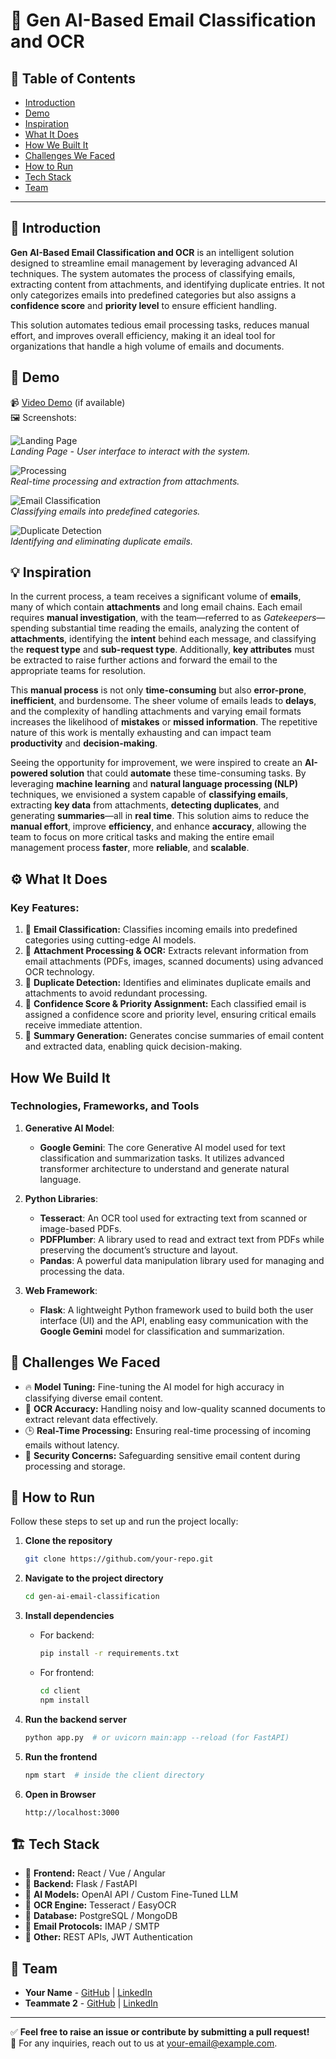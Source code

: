
# 🚀 Gen AI-Based Email Classification and OCR  

## 📌 Table of Contents  
- [Introduction](#introduction)  
- [Demo](#demo)  
- [Inspiration](#inspiration)  
- [What It Does](#what-it-does)  
- [How We Built It](#how-we-built-it)  
- [Challenges We Faced](#challenges-we-faced)  
- [How to Run](#how-to-run)  
- [Tech Stack](#tech-stack)  
- [Team](#team)  

---

## 🎯 Introduction  
**Gen AI-Based Email Classification and OCR** is an intelligent solution designed to streamline email management by leveraging advanced AI techniques. The system automates the process of classifying emails, extracting content from attachments, and identifying duplicate entries. It not only categorizes emails into predefined categories but also assigns a **confidence score** and **priority level** to ensure efficient handling.  

This solution automates tedious email processing tasks, reduces manual effort, and improves overall efficiency, making it an ideal tool for organizations that handle a high volume of emails and documents.  

## 🎥 Demo  
📹 [Video Demo](#) (if available)  
🖼️ Screenshots:  

![Landing Page](artifacts/screenshots/LandingPage.PNG)  
*Landing Page - User interface to interact with the system.*

![Processing](artifacts/screenshots/Processing.PNG)  
*Real-time processing and extraction from attachments.*

![Email Classification](artifacts/screenshots/EmailClassification.PNG)  
*Classifying emails into predefined categories.*

![Duplicate Detection](artifacts/screenshots/DuplicateDetection.PNG)  
*Identifying and eliminating duplicate emails.*

## 💡 Inspiration  
In the current process, a team receives a significant volume of **emails**, many of which contain **attachments** and long email chains. Each email requires **manual investigation**, with the team—referred to as *Gatekeepers*—spending substantial time reading the emails, analyzing the content of **attachments**, identifying the **intent** behind each message, and classifying the **request type** and **sub-request type**. Additionally, **key attributes** must be extracted to raise further actions and forward the email to the appropriate teams for resolution.  

This **manual process** is not only **time-consuming** but also **error-prone**, **inefficient**, and burdensome. The sheer volume of emails leads to **delays**, and the complexity of handling attachments and varying email formats increases the likelihood of **mistakes** or **missed information**. The repetitive nature of this work is mentally exhausting and can impact team **productivity** and **decision-making**.

Seeing the opportunity for improvement, we were inspired to create an **AI-powered solution** that could **automate** these time-consuming tasks. By leveraging **machine learning** and **natural language processing (NLP)** techniques, we envisioned a system capable of **classifying emails**, extracting **key data** from attachments, **detecting duplicates**, and generating **summaries**—all in **real time**. This solution aims to reduce the **manual effort**, improve **efficiency**, and enhance **accuracy**, allowing the team to focus on more critical tasks and making the entire email management process **faster**, more **reliable**, and **scalable**.

## ⚙️ What It Does  
### Key Features:  
1. 📧 **Email Classification:** Classifies incoming emails into predefined categories using cutting-edge AI models.  
2. 📎 **Attachment Processing & OCR:** Extracts relevant information from email attachments (PDFs, images, scanned documents) using advanced OCR technology.  
3. 🔁 **Duplicate Detection:** Identifies and eliminates duplicate emails and attachments to avoid redundant processing.  
4. 🎯 **Confidence Score & Priority Assignment:** Each classified email is assigned a confidence score and priority level, ensuring critical emails receive immediate attention.  
5. 📝 **Summary Generation:** Generates concise summaries of email content and extracted data, enabling quick decision-making.  

## How We Build It

### Technologies, Frameworks, and Tools

1. **Generative AI Model**:
   - **Google Gemini**: The core Generative AI model used for text classification and summarization tasks. It utilizes advanced transformer architecture to understand and generate natural language.

2. **Python Libraries**:
   - **Tesseract**: An OCR tool used for extracting text from scanned or image-based PDFs.
   - **PDFPlumber**: A library used to read and extract text from PDFs while preserving the document’s structure and layout.
   - **Pandas**: A powerful data manipulation library used for managing and processing the data.

3. **Web Framework**:
   - **Flask**: A lightweight Python framework used to build both the user interface (UI) and the API, enabling easy communication with the **Google Gemini** model for classification and summarization.  

## 🚧 Challenges We Faced  
- 🔥 **Model Tuning:** Fine-tuning the AI model for high accuracy in classifying diverse email content.  
- 📄 **OCR Accuracy:** Handling noisy and low-quality scanned documents to extract relevant data effectively.  
- 🕒 **Real-Time Processing:** Ensuring real-time processing of incoming emails without latency.  
- 🔐 **Security Concerns:** Safeguarding sensitive email content during processing and storage.  

## 🏃 How to Run  
Follow these steps to set up and run the project locally:

1. **Clone the repository**  
   ```sh
   git clone https://github.com/your-repo.git
   ```
2. **Navigate to the project directory**  
   ```sh
   cd gen-ai-email-classification
   ```
3. **Install dependencies**  
   - For backend:  
     ```sh
     pip install -r requirements.txt
     ```
   - For frontend:  
     ```sh
     cd client
     npm install
     ```

4. **Run the backend server**  
   ```sh
   python app.py  # or uvicorn main:app --reload (for FastAPI)
   ```

5. **Run the frontend**  
   ```sh
   npm start  # inside the client directory
   ```

6. **Open in Browser**  
   ```
   http://localhost:3000
   ```

## 🏗️ Tech Stack  
- 🔹 **Frontend:** React / Vue / Angular  
- 🔹 **Backend:** Flask / FastAPI  
- 🔹 **AI Models:** OpenAI API / Custom Fine-Tuned LLM  
- 🔹 **OCR Engine:** Tesseract / EasyOCR  
- 🔹 **Database:** PostgreSQL / MongoDB  
- 🔹 **Email Protocols:** IMAP / SMTP  
- 🔹 **Other:** REST APIs, JWT Authentication  

## 👥 Team  
- **Your Name** - [GitHub](#) | [LinkedIn](#)  
- **Teammate 2** - [GitHub](#) | [LinkedIn](#)  

---

✅ **Feel free to raise an issue or contribute by submitting a pull request!**  
📧 For any inquiries, reach out to us at [your-email@example.com](mailto:your-email@example.com).  
